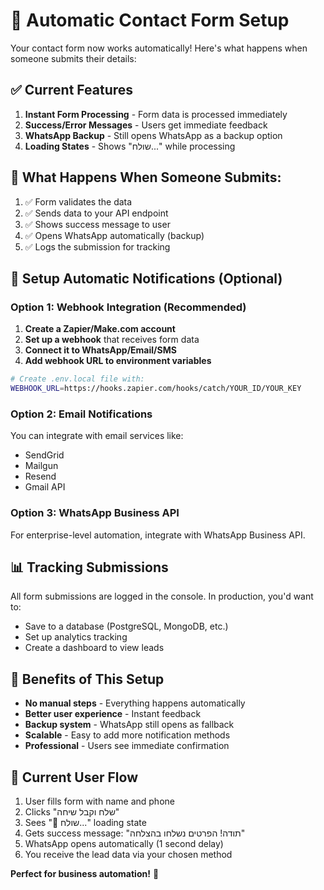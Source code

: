 # 🚀 Automatic Contact Form Setup

Your contact form now works automatically! Here's what happens when someone submits their details:

## ✅ Current Features

1. **Instant Form Processing** - Form data is processed immediately
2. **Success/Error Messages** - Users get immediate feedback
3. **WhatsApp Backup** - Still opens WhatsApp as a backup option
4. **Loading States** - Shows "שולח..." while processing

## 📱 What Happens When Someone Submits:

1. ✅ Form validates the data
2. ✅ Sends data to your API endpoint
3. ✅ Shows success message to user
4. ✅ Opens WhatsApp automatically (backup)
5. ✅ Logs the submission for tracking

## 🔧 Setup Automatic Notifications (Optional)

### Option 1: Webhook Integration (Recommended)

1. **Create a Zapier/Make.com account**
2. **Set up a webhook** that receives form data
3. **Connect it to WhatsApp/Email/SMS**
4. **Add webhook URL to environment variables**

```bash
# Create .env.local file with:
WEBHOOK_URL=https://hooks.zapier.com/hooks/catch/YOUR_ID/YOUR_KEY
```

### Option 2: Email Notifications

You can integrate with email services like:
- SendGrid
- Mailgun  
- Resend
- Gmail API

### Option 3: WhatsApp Business API

For enterprise-level automation, integrate with WhatsApp Business API.

## 📊 Tracking Submissions

All form submissions are logged in the console. In production, you'd want to:
- Save to a database (PostgreSQL, MongoDB, etc.)
- Set up analytics tracking
- Create a dashboard to view leads

## 🎯 Benefits of This Setup

- **No manual steps** - Everything happens automatically
- **Better user experience** - Instant feedback
- **Backup system** - WhatsApp still opens as fallback
- **Scalable** - Easy to add more notification methods
- **Professional** - Users see immediate confirmation

## 🔄 Current User Flow

1. User fills form with name and phone
2. Clicks "שלח וקבל שיחה"
3. Sees "🔄 שולח..." loading state
4. Gets success message: "תודה! הפרטים נשלחו בהצלחה"
5. WhatsApp opens automatically (1 second delay)
6. You receive the lead data via your chosen method

**Perfect for business automation!** 🚀
